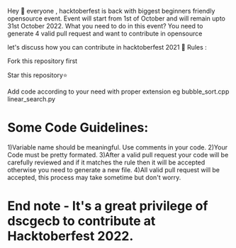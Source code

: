 Hey 👋 everyone , hacktoberfest is back with biggest beginners friendly opensource event. Event will start from 1st of October and will remain upto 31st October 2022. What you need to do in this event? You need to generate 4 valid pull request and want to contribute in opensource

let's discuss how you can contribute in hacktoberfest 2021 🙌 Rules :

Fork this repository first

Star this repository⭐

Add code according to your need with proper extension eg bubble_sort.cpp linear_search.py

# Some Code Guidelines: 
1)Variable name should be meaningful. Use comments in your code. 
2)Your Code must be pretty formated. 
3)After a valid pull request your code will be carefully reviewed and if it matches the rule then it will be accepted otherwise you need to generate a new file. 
4)All valid pull request will be accepted, this process may take sometime but don't worry.
# End note - It's a great privilege of dscgecb to contribute at Hacktoberfest 2022. 
